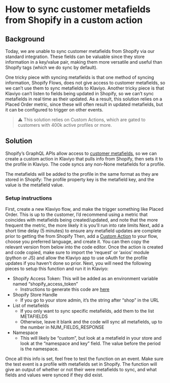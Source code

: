 # How to sync customer metafields from Shopify in a custom action

## Background

Today, we are unable to sync customer metafields from Shopify via our standard integration. These fields can be valuable since they store information in a key/value pair, making them more versatile and useful than Shopify tags (which we do sync by default). 

One tricky piece with syncing metafields is that one method of syncing information, Shopify Flows, does not give access to customer metafields, so we can’t use them to sync metafields to Klaviyo. Another tricky piece is that Klaviyo can’t listen to fields being updated in Shopify, so we can’t sync metafields in real time as their updated. As a result, this solution relies on a Placed Order metric, since these will often result in updated metafields, but it can be configured to trigger on other events. 

> ⚠️ This solution relies on Custom Actions, which are gated to customers with 400k active profiles or more.

## Solution

Shopify’s GraphQL APIs allow access to [customer metafields](https://shopify.dev/docs/api/admin-graphql/unstable/queries/customer), so we can create a custom action in Klaviyo that pulls info from Shopify, then sets it to the profile in Klaviyo. The code syncs any non-None metafields for a profile.

The metafields will be added to the profile in the same format as they are stored in Shopify: The profile property key is the metafield key, and the value is the metafield value.

### Setup instructions

First, create a new Klaviyo flow, and make the trigger something like Placed Order. This is up to the customer, I’d recommend using a metric that coincides with metafields being created/updated, and note that the more frequent the metric, the more likely it is you’ll run into rate limits
Next, add a short time delay (5 minutes) to ensure any metafield updates are complete prior to getting the from Shopify
Then, add a [Custom Action](https://developers.klaviyo.com/en/docs/add_a_custom_action_to_a_flow) to your flow, choose you preferred language, and create it. You can then copy the relevant version from below into the code editor.
Once the action is created and code copied, make sure to import the ‘request’ or ‘axios’ module (python or JS) and allow the Klaviyo app to use oAuth for the profile updates if you haven’t done so prior.
Next, you will need the following pieces to setup this function and run it in Klaviyo:
- Shopify Access Token: This will be added as an environment variable named “shopify_access_token”
  - Instructions to generate this code are [here](https://help.shopify.com/en/manual/apps/app-types/custom-apps#enable-custom-app-development)
- Shopify Store Handle
  - If you go to your store admin, it’s the string after “shop” in the URL
- List of metafields
  - If you only want to sync specific metafields, add them to the list METAFIELDS
  - Otherwise, leave it blank and the code will sync all metafields, up to the number in NUM_FIELDS_RESPONSE
- Namespace
  - This will likely be “custom”, but look at a metafield in your store and look at the “namespace and key” field. The value before the period is the namespace.

Once all this info is set, feel free to test the function on an event. Make sure the test event is a profile with metafields set in Shopify. The function will give an output of whether or not their were metafields to sync, and what fields and values were synced if they did exist. 
